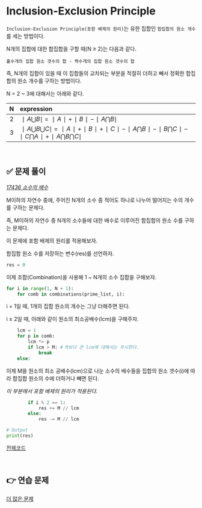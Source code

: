 # Inclusion-Exclusion Principle

`Inclusion-Exclusion Principle(포함 배제의 원리)`는 유한 집합인 `합집합의 원소 개수`를 세는 방법이다.

N개의 집합에 대한 합집합을 구할 때(N ≥ 2)는 다음과 같다.

`홀수개의 집합 원소 갯수의 합 - 짝수개의 집합 원소 갯수의 합`

즉, N개의 집합이 있을 때 이 집합들의 교차되는 부분을 적절히 더하고 빼서 정확한 합집합의 원소 개수를 구하는 방법이다.

N = 2 ~ 3에 대해서는 아래와 같다.

|N|expression|
|:---:|:---|
| 2 | $∣A⋃B∣$ $=$ $∣A∣ + ∣B∣ - ∣A⋂B∣$ |
| 3 | $∣A⋃B⋃C∣$ $=$ $∣A∣ + ∣B∣ + ∣C∣ - ∣A⋂B∣ - ∣B⋂C∣ - ∣C⋂A∣ + ∣A⋂B⋂C∣$ |

<br>

## ✅ 문제 풀이
[*17436 소수의 배수*](https://www.acmicpc.net/problem/17436)

M이하의 자연수 중에, 주어진 N개의 소수 중 적어도 하나로 나누어 떨어지는 수의 개수를 구하는 문제다.

즉, M이하의 자연수 중 N개의 소수들에 대한 배수로 이루어진 합집합의 원소 수를 구하는 문제다.

이 문제에 포함 배제의 원리를 적용해보자.

합집합 원소 수를 저장하는 변수(res)를 선언하자.
```python
res = 0
```

이제 조합(Combination)을 사용해 1 ~ N개의 소수 집합을 구해보자.
```python
for i in range(1, N + 1):
    for comb in combinations(prime_list, i):
```

i = 1일 때, 1개의 집합 원소의 개수는 그냥 더해주면 된다.

i ≥ 2일 때, 아래와 같이 원소의 최소공배수(lcm)을 구해주자.

```python
    lcm = 1
    for p in comb:
        lcm *= p
        if lcm > M: # M보다 큰 lcm에 대해서는 무시한다.
            break
    else:
```

이제 M을 원소의 최소 공배수(lcm)으로 나눈 소수의 배수들을 집합의 원소 갯수(i)에 따라 합집합 원소의 수에 더하거나 빼면 된다.

*이 부분에서 포함 배제의 원리가 적용된다.*
```python
        if i % 2 == 1:
            res += M // lcm
        else:
            res -= M // lcm

# Output
print(res)
```

[전체코드](https://github.com/rogi-rogi/problem-solving/blob/main/Baekjoon%20Online%20Judge/normal/17436.py)


<br>

## 👉 연습 문제

[더 많은 문제](https://www.acmicpc.net/problemset?sort=solvedac_asc&tier=1%2C2%2C3%2C4%2C5%2C6%2C7%2C8%2C9%2C10%2C11%2C12%2C13%2C14%2C15%2C16%2C17%2C18%2C19%2C20%2C21%2C22%2C23%2C24%2C25%2C26%2C27%2C28%2C29%2C30&algo=38&algo_if=and)
